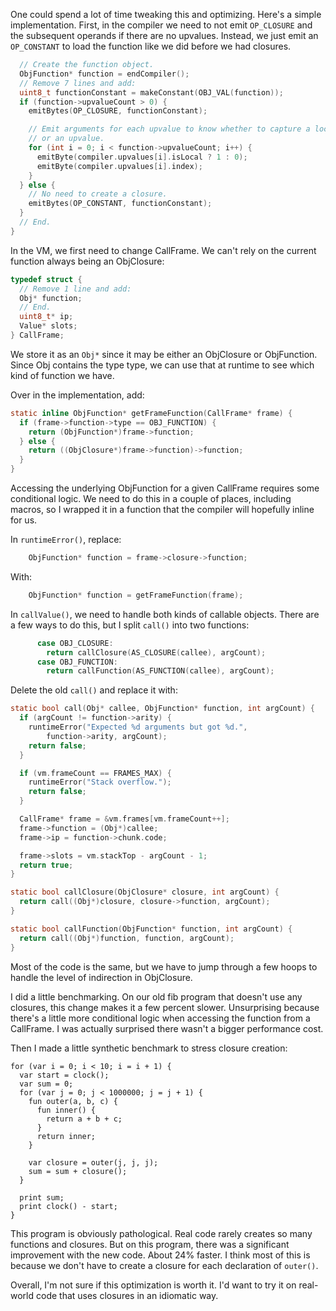 One could spend a lot of time tweaking this and optimizing. Here's a simple
implementation. First, in the compiler we need to not emit `OP_CLOSURE` and the
subsequent operands if there are no upvalues. Instead, we just emit an
`OP_CONSTANT` to load the function like we did before we had closures.

```c
  // Create the function object.
  ObjFunction* function = endCompiler();
  // Remove 7 lines and add:
  uint8_t functionConstant = makeConstant(OBJ_VAL(function));
  if (function->upvalueCount > 0) {
    emitBytes(OP_CLOSURE, functionConstant);

    // Emit arguments for each upvalue to know whether to capture a local
    // or an upvalue.
    for (int i = 0; i < function->upvalueCount; i++) {
      emitByte(compiler.upvalues[i].isLocal ? 1 : 0);
      emitByte(compiler.upvalues[i].index);
    }
  } else {
    // No need to create a closure.
    emitBytes(OP_CONSTANT, functionConstant);
  }
  // End.
}
```

In the VM, we first need to change CallFrame. We can't rely on the current
function always being an ObjClosure:

```c
typedef struct {
  // Remove 1 line and add:
  Obj* function;
  // End.
  uint8_t* ip;
  Value* slots;
} CallFrame;
```

We store it as an `Obj*` since it may be either an ObjClosure or ObjFunction.
Since Obj contains the type type, we can use that at runtime to see which kind
of function we have.

Over in the implementation, add:

```c
static inline ObjFunction* getFrameFunction(CallFrame* frame) {
  if (frame->function->type == OBJ_FUNCTION) {
    return (ObjFunction*)frame->function;
  } else {
    return ((ObjClosure*)frame->function)->function;
  }
}
```

Accessing the underlying ObjFunction for a given CallFrame requires some
conditional logic. We need to do this in a couple of places, including macros,
so I wrapped it in a function that the compiler will hopefully inline for us.

In `runtimeError()`, replace:

```c
    ObjFunction* function = frame->closure->function;
```

With:

```c
    ObjFunction* function = getFrameFunction(frame);
```

In `callValue()`, we need to handle both kinds of callable objects. There are
a few ways to do this, but I split `call()` into two functions:

```c
      case OBJ_CLOSURE:
        return callClosure(AS_CLOSURE(callee), argCount);
      case OBJ_FUNCTION:
        return callFunction(AS_FUNCTION(callee), argCount);
```

Delete the old `call()` and replace it with:

```c
static bool call(Obj* callee, ObjFunction* function, int argCount) {
  if (argCount != function->arity) {
    runtimeError("Expected %d arguments but got %d.",
        function->arity, argCount);
    return false;
  }

  if (vm.frameCount == FRAMES_MAX) {
    runtimeError("Stack overflow.");
    return false;
  }

  CallFrame* frame = &vm.frames[vm.frameCount++];
  frame->function = (Obj*)callee;
  frame->ip = function->chunk.code;

  frame->slots = vm.stackTop - argCount - 1;
  return true;
}

static bool callClosure(ObjClosure* closure, int argCount) {
  return call((Obj*)closure, closure->function, argCount);
}

static bool callFunction(ObjFunction* function, int argCount) {
  return call((Obj*)function, function, argCount);
}
```

Most of the code is the same, but we have to jump through a few hoops to handle
the level of indirection in ObjClosure.

I did a little benchmarking. On our old fib program that doesn't use any
closures, this change makes it a few percent slower. Unsurprising because
there's a little more conditional logic when accessing the function from a
CallFrame. I was actually surprised there wasn't a bigger performance cost.

Then I made a little synthetic benchmark to stress closure creation:

```
for (var i = 0; i < 10; i = i + 1) {
  var start = clock();
  var sum = 0;
  for (var j = 0; j < 1000000; j = j + 1) {
    fun outer(a, b, c) {
      fun inner() {
        return a + b + c;
      }
      return inner;
    }

    var closure = outer(j, j, j);
    sum = sum + closure();
  }

  print sum;
  print clock() - start;
}
```

This program is obviously pathological. Real code rarely creates so many
functions and closures. But on this program, there was a significant improvement
with the new code. About 24% faster. I think most of this is because we don't
have to create a closure for each declaration of `outer()`.

Overall, I'm not sure if this optimization is worth it. I'd want to try it on
real-world code that uses closures in an idiomatic way.
